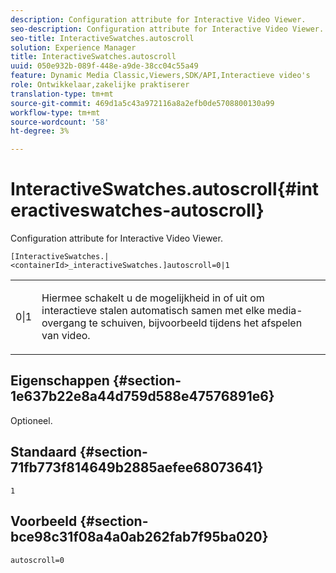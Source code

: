 ```yaml
---
description: Configuration attribute for Interactive Video Viewer.
seo-description: Configuration attribute for Interactive Video Viewer.
seo-title: InteractiveSwatches.autoscroll
solution: Experience Manager
title: InteractiveSwatches.autoscroll
uuid: 050e932b-089f-448e-a9de-38cc04c55a49
feature: Dynamic Media Classic,Viewers,SDK/API,Interactieve video's
role: Ontwikkelaar,zakelijke praktiserer
translation-type: tm+mt
source-git-commit: 469d1a5c43a972116a8a2efb0de5708800130a99
workflow-type: tm+mt
source-wordcount: '58'
ht-degree: 3%

---
```



# InteractiveSwatches.autoscroll{#interactiveswatches-autoscroll}

Configuration attribute for Interactive Video Viewer.

`[InteractiveSwatches.|<containerId>_interactiveSwatches.]autoscroll=0|1`

<table id="table_441553CD34C94A58A9D7CBF772DEDDB6"> 
 <tbody> 
  <tr> 
   <td colname="col1"> <p> <span class="codeph"> 0|1</span> </p> </td> 
   <td colname="col2"> <p> Hiermee schakelt u de mogelijkheid in of uit om interactieve stalen automatisch samen met elke media-overgang te schuiven, bijvoorbeeld tijdens het afspelen van video. </p> </td> 
  </tr> 
 </tbody> 
</table>

## Eigenschappen {#section-1e637b22e8a44d759d588e47576891e6}

Optioneel.

## Standaard {#section-71fb773f814649b2885aefee68073641}

`1`

## Voorbeeld {#section-bce98c31f08a4a0ab262fab7f95ba020}

```
autoscroll=0
```

